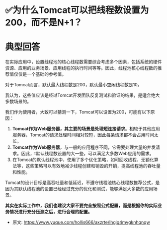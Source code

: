 # ✅为什么Tomcat可以把线程数设置为200，而不是N+1？
<!--page header-->

<a name="uQ2LM"></a>
# 典型回答

在实际应用中，设置线程池的核心线程数需要综合考虑多个因素，包括系统的硬件资源、应用的业务场景、应用线程的执行时间等等。因此，线程池核心线程数的推荐值仅仅是一个基础的参考值。

对于Tomcat而言，默认最大线程数是200，默认最小空闲线程数是10。

我认为，这些值应该是经过Tomcat开发团队反复测试和验证的结果，是适合绝大多数场景的。

我们作为使用者，大致可以猜测一下，Tomcat可以设置为200，可能有以下原因：

1. **Tomcat作为Web服务器，其主要的场景是处理短连接请求**。相较于其他应用服务器，Tomcat的请求处理时间相对较短，因此每条请求都不会占用时间太长。
2. **Tomcat作为Web服务器**，与一般的应用程序不同，它需要处理大量的并发请求。因此，t默认线程数设置的大一些，可以满足大多数Web应用的需求。
3. 在Tomcat的默认线程池中，使用了多个优化策略，如可回收线程、无锁化算法等，这些策略可以有效地减少线程创建和销毁的开销，提高线程池的吞吐量和性能。

Tomcat的设计目标是高吞吐量和低延迟，不遵守线程池核心线程数推荐公式，是因为其默认线程池的设置已经经过充分的优化和测试，能够满足大多数的应用场景。

**其实在实际工作中，我们也建议大家不要完全按照公式配置，而是根据你的实际业务情况进行充分压测之后，进行合理的配置。**


<!--page footer-->
- 原文: <https://www.yuque.com/hollis666/axzrte/lhgig4mvgknhqnqw>